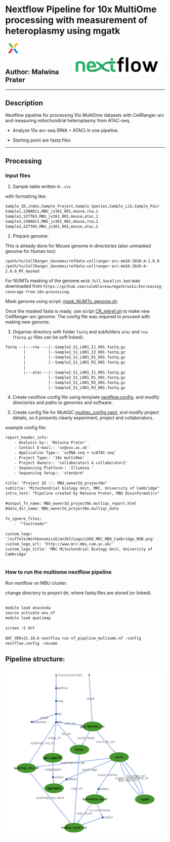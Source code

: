 # Nextflow Pipeline for 10x MultiOme processing with measurement of heteroplasmy using mgatk

<IMG align="center" SRC="Figures/CR10x.png" width=50px><br>
<IMG align="right" SRC="Figures/nf_logo.png" width=300px><br>



## Author: Malwina Prater   


--------------

## Description

Nextflow pipeline for processing 10x MultiOme datasets with CellRanger-arc and measuring mitochondrial heteroplasmy from ATAC-seq.

- Analyze 10x arc-seq (RNA + ATAC) in one pipeline.

- Starting point are fastq files



---------------

## Processing


### Input files

1. Sample table written in `.csv`

with formatting like:

````
Sample_ID,index,Sample_Project,Sample_Species,Sample_Lib,Sample_Pair
Sample1,SINAD11,MBU_jv361_001,mouse,rna,1
Sample1,SITTH3,MBU_jv361_001,mouse,atac,1
Sample2,SINAD11,MBU_jv361_001,mouse,rna,2
Sample2,SITTH3,MBU_jv361_001,mouse,atac,2
````


2. Prepare genome.

This is already done for Mouse genome in directories (also unmasked genome for Human too):

````
/path/to/CellRanger_Genomes/refdata-cellranger-arc-mm10-2020-A-2.0.0
/path/to/CellRanger_Genomes/refdata-cellranger-arc-mm10-2020-A-2.0.0_MT_masked

````

For NUMTs masking of the genome `mm10.full.backlist.bed` was downloaded from `https://github.com/caleblareau/mgatk/wiki/Increasing-coverage-from-10x-processing`.

Mask genome using script: [mask_NUMTs_genome.sh](Scripts/mask_NUMTs_genome.sh).

Once the masked fasta is ready, use script [CR_mkref.sh](Scripts/CR_mkref.sh) to make new CellRanger-arc genome. The config file was required to proceed with making new genome.




3. Organise directory with folder `fastq` and subfolders `atac` and `rna` (`fastq.gz` files can be soft linked):

````
fastq --|---rna ---|--Sample2_S1_L001_I1_001.fastq.gz
		|		   |--Sample2_S1_L001_I2_001.fastq.gz
		|		   |--Sample2_S1_L001_R1_001.fastq.gz
		|		   |--Sample2_S1_L001_R2_001.fastq.gz
		|
		|---atac---|--Sample2_S1_L001_I1_001.fastq.gz
				   |--Sample2_S1_L001_R1_001.fastq.gz
				   |--Sample2_S1_L001_R2_001.fastq.gz
				   |--Sample2_S1_L001_R3_001.fastq.gz
````




4. Create nextflow config file using template [nextflow.config](nextflow.config), and modify directories and paths to genomes and software.


5. Create config file for MultiQC [multiqc_config.yaml](multiqc_config.yaml), and modify project details, so it presents clearly experiment, project and collaborators.

example config file:

````
report_header_info:
    - Analysis by:: 'Malwina Prater'
    - Contact E-mail:: 'xx@xxx.ac.uk'
    - Application Type:: 'scRNA-seq + scATAC-seq'
    - Project Type:: '10x multiOme'
    - Project Owners:: 'collaborator1 & collaborator2'
    - Sequencing Platform:: 'Illumina '
    - Sequencing Setup:: 'standard'

title: "Project ID ::: MBU_ownerId_projectNo"
subtitle: "Mitochondrial biology Unit, MRC, University of Cambridge"
intro_text: "Pipeline created by Malwina Prater, MBU Bioinformatics"

#output_fn_name: MBU_ownerId_projectNo.multiqc_report.html
#data_dir_name: MBU_ownerId_projectNo.multiqc_data

fn_ignore_files:
    - '*lostreads*'

custom_logo: '/suffolk/WorkGenomicsE/mn367/Logo/LOGO_MRC_MBU_Cambridge_RGB.png'
custom_logo_url: 'http://www.mrc-mbu.cam.ac.uk/'
custom_logo_title: 'MRC Mitochondrial Biology Unit, University of Cambridge'


````


### How to run the multiome nextflow pipeline


Run nextflow on MBU cluster:

change directory to project dir, where fastq files are stored (or linked).

````

module load anaconda
source activate env_nf
module load qualimap

screen -S Xnf

NXF_VER=21.10.6 nextflow run nf_pipeline_multiome.nf -config nextflow.config -resume

````




## Pipeline structure:


<IMG SRC="Figures/DAG_flowchart.png" width=1000px><br>
